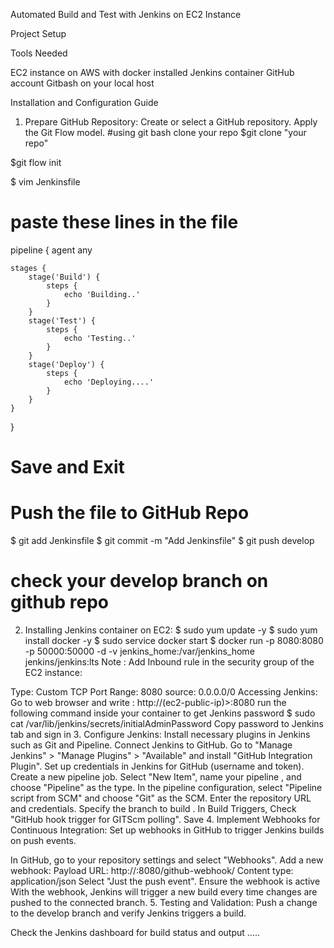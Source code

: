 

Automated Build and Test with Jenkins on EC2 Instance

Project Setup

Tools Needed

EC2 instance on AWS with docker installed
Jenkins container
GitHub account
Gitbash on your local host

Installation and Configuration Guide
1. Prepare GitHub Repository:
Create or select a GitHub repository.
Apply the Git Flow model.
#using git bash clone your repo
$git clone "your repo"

$git flow init


$ vim Jenkinsfile


# paste these lines in the file
pipeline {
    agent any

    stages {
        stage('Build') {
            steps {
                echo 'Building..'
            }
        }
        stage('Test') {
            steps {
                echo 'Testing..'
            }
        }
        stage('Deploy') {
            steps {
                echo 'Deploying....'
            }
        }
    }
}


# Save and Exit


# Push the file to GitHub Repo
$ git add Jenkinsfile
$ git commit -m "Add Jenkinsfile"
$ git push <repo> develop

# check your develop branch on github repo
2. Installing Jenkins container on EC2:
$ sudo yum update -y
$ sudo yum install docker -y
$ sudo service docker start
$ docker run -p 8080:8080 -p 50000:50000 -d -v jenkins_home:/var/jenkins_home jenkins/jenkins:lts
Note :
Add Inbound rule in the security group of the EC2 instance:

Type: Custom TCP
Port Range: 8080
source: 0.0.0.0/0
Accessing Jenkins:
Go to web browser and write : http://(ec2-public-ip)>:8080
run the following command inside your container to get Jenkins password
$ sudo cat /var/lib/jenkins/secrets/initialAdminPassword
Copy password to Jenkins tab and sign in
3. Configure Jenkins:
Install necessary plugins in Jenkins such as Git and Pipeline.
Connect Jenkins to GitHub.
Go to "Manage Jenkins" > "Manage Plugins" > "Available" and install "GitHub Integration Plugin".
Set up credentials in Jenkins for GitHub (username and token).
Create a new pipeline job.
Select "New Item", name your pipeline , and choose "Pipeline" as the type.
In the pipeline configuration, select "Pipeline script from SCM" and choose "Git" as the SCM.
Enter the repository URL and credentials.
Specify the branch to build .
In Build Triggers, Check "GitHub hook trigger for GITScm polling".
Save
4. Implement Webhooks for Continuous Integration:
Set up webhooks in GitHub to trigger Jenkins builds on push events.

In GitHub, go to your repository settings and select "Webhooks".
Add a new webhook:
Payload URL: http://:8080/github-webhook/
Content type: application/json
Select "Just the push event".
Ensure the webhook is active
With the webhook, Jenkins will trigger a new build every time changes are pushed to the connected branch.
5. Testing and Validation:
Push a change to the develop branch and verify Jenkins triggers a build.

Check the Jenkins dashboard for build status and output .....
